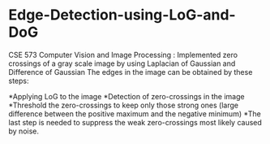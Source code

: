 # Edge-Detection-using-LoG-and-DoG
CSE 573 Computer Vision and Image Processing : Implemented zero crossings of a gray scale image by using Laplacian of Gaussian and Difference of Gaussian
The edges in the image can be obtained by these steps:

*Applying LoG to the image
*Detection of zero-crossings in the image
*Threshold the zero-crossings to keep only those strong ones (large difference between the positive maximum and the negative minimum)
*The last step is needed to suppress the weak zero-crossings most likely caused by noise.
